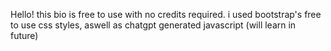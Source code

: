 Hello! this bio is free to use with no credits required. i used bootstrap's free to use css styles, aswell as chatgpt generated javascript (will learn in future)
